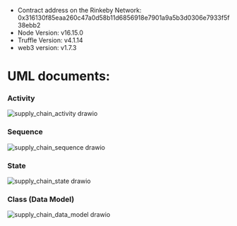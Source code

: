 - Contract address on the Rinkeby Network: 0x316130f85eaa260c47a0d58b11d6856918e7901a9a5b3d0306e7933f5f38ebb2
- Node Version: v16.15.0
- Truffle Version: v4.1.14
- web3 version: v1.7.3



# UML documents:

### Activity
![supply_chain_activity drawio](https://user-images.githubusercontent.com/470804/174473048-c7392b58-aad5-4329-a3df-833086830b2f.png)

### Sequence
![supply_chain_sequence drawio](https://user-images.githubusercontent.com/470804/174473066-c99eec0d-1f0b-4e77-9656-a000669db46f.png)

### State
![supply_chain_state drawio](https://user-images.githubusercontent.com/470804/174473088-fbe2030f-848a-44f6-bdad-1ead7857c374.png)

### Class (Data Model)
![supply_chain_data_model drawio](https://user-images.githubusercontent.com/470804/174473095-29eefa50-28b5-4ff4-9547-cf0dee9da6d8.png)
